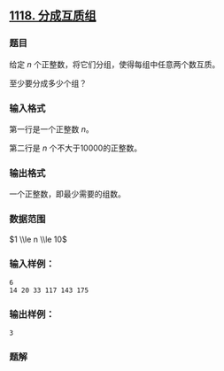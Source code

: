 ## [1118\. 分成互质组](https://www.acwing.com/problem/content/1120/)

### 题目

给定 $n$ 个正整数，将它们分组，使得每组中任意两个数互质。

至少要分成多少个组？

### 输入格式

第一行是一个正整数 $n$。

第二行是 $n$ 个不大于10000的正整数。

### 输出格式

一个正整数，即最少需要的组数。

### 数据范围

$1 \\le n \\le 10$

### 输入样例：

```
6
14 20 33 117 143 175
```

### 输出样例：

```
3
```

### 题解

